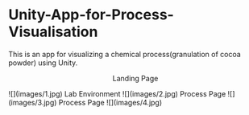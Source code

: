 # Unity-App-for-Process-Visualisation
This is an app for visualizing a chemical process(granulation of cocoa powder) using Unity. 
<p align="center">
Landing Page
</p>
<!-- Blank line for separation -->
![](images/1.jpg)
Lab Environment
![](images/2.jpg)
Process Page
![](images/3.jpg)
Process Page
![](images/4.jpg)

